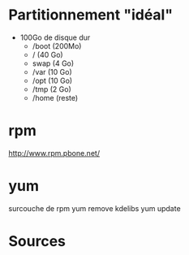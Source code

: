 # Partitionnement "idéal"
* 100Go de disque dur
  * /boot (200Mo)
  * / (40 Go)
  * swap (4 Go)
  * /var (10 Go)
  * /opt (10 Go)
  * /tmp (2 Go)
  * /home (reste)

# rpm
http://www.rpm.pbone.net/

# yum
surcouche de rpm
  yum remove kdelibs
  yum update

# Sources
